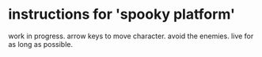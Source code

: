 # instructions for 'spooky platform'
work in progress. arrow keys to move character. avoid the enemies. live for as long as possible.

